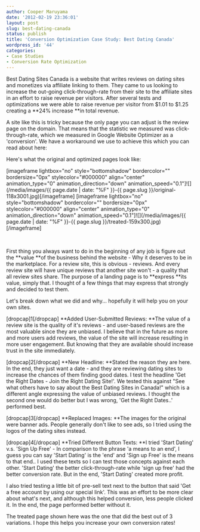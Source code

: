 ```yaml
---
author: Cooper Maruyama
date: '2012-02-19 23:36:01'
layout: post
slug: best-dating-canada
status: publish
title: 'Conversion Optimization Case Study: Best Dating Canada'
wordpress_id: '44'
categories:
- Case Studies
- Conversion Rate Optimization
---
```


Best Dating Sites Canada is a website that writes reviews on dating sites and monetizes via affiliate linking to them. They came to us looking to increase the out-going click-through-rate from their site to the affiliate sites in an effort to raise revenue per visitors. After several tests and optimizations we were able to raise revenue per visitor from $1.01 to $1.25 creating a **24% increase **in total revenue. 

A site like this is tricky because the only page you can adjust is the review page on the domain. That means that the statistic we measured was click-through-rate, which we measured in Google Website Optimizer as a 'conversion'. We have a workaround we use to achieve this which you can read about here:

Here's what the original and optimized pages look like:

[imageframe lightbox="no" style="bottomshadow" bordercolor="" bordersize="0px" stylecolor="#000000" align="center" animation_type="0" animation_direction="down" animation_speed="0.1"]![](/media/images/{{ page.date | date: "%F" }}-{{ page.slug }}/original-118x3001.jpg)[/imageframe] [imageframe lightbox="no" style="bottomshadow" bordercolor="" bordersize="0px" stylecolor="#000000" align="center" animation_type="0" animation_direction="down" animation_speed="0.1"]![](/media/images/{{ page.date | date: "%F" }}-{{ page.slug }}/treated-159x300.jpg)[/imageframe]

 

First thing you always want to do in the beginning of any job is figure out the **value **of the business behind the website - Why it deserves to be in the marketplace. For a review site, this is obvious - reviews. And every review site will have unique reviews that another site won't - a quality that all review sites share. The purpose of a landing page is to **express **its value, simply that. I thought of a few things that may express that strongly and decided to test them.

Let's break down what we did and why... hopefully it will help you on your own sites.

[dropcap]1[/dropcap] **Added User-Submitted Reviews: **The value of a review site is the quality of it's reviews - and user-based reviews are the most valuable since they are unbiased. I believe that in the future as more and more users add reviews, the value of the site will increase resulting in more user engagement. But knowing that they are available should increase trust in the site immediately.

[dropcap]2[/dropcap] **New Headline: **Stated the reason they are here. In the end, they just want a date - and they are reviewing dating sites to increase the chances of them finding good dates. I test the headline 'Get the Right Dates - Join the Right Dating Site!'. We tested this against "See what others have to say about the Best Dating Sites in Canada!" which is a different angle expressing the value of unbiased reviews. I thought the second one would do better but I was wrong, 'Get the Right Dates..' performed best.

[dropcap]3[/dropcap] **Replaced Images: **The images for the original were banner ads. People generally don't like to see ads, so I tried using the logos of the dating sites instead.

[dropcap]4[/dropcap] **Tried Different Button Texts: **I tried 'Start Dating' v.s. 'Sign Up Free' - In comparison to the phrase 'a means to an end', I guess you can say 'Start Dating' is the 'end' and 'Sign up Free' is the means to that end.. I used these texts so I can test those concepts against each other. 'Start Dating' the better click-through-rate while 'sign up free' had the better conversion rate. But in the end, 'Start Dating' created more profit.

I also tried testing a little bit of pre-sell text next to the button that said 'Get a free account by using our special link'. This was an effort to be more clear about what's next, and although this helped conversion, less people clicked it. In the end, the page performed better without it.

The treated page shown here was the one that did the best out of 3 variations. I hope this helps you increase your own conversion rates!
